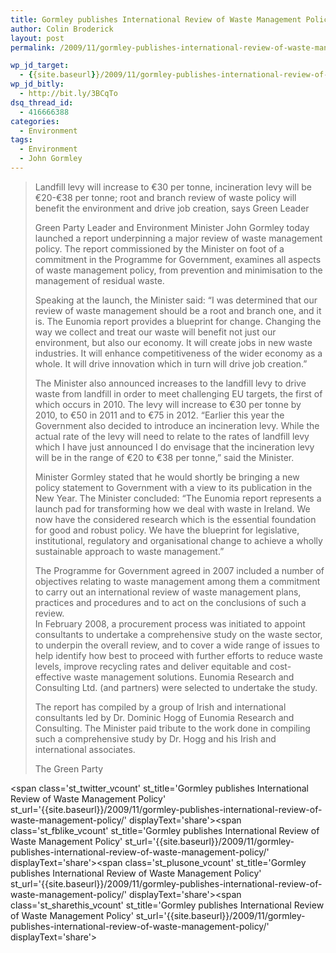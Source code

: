 ```yaml
---
title: Gormley publishes International Review of Waste Management Policy
author: Colin Broderick
layout: post
permalink: /2009/11/gormley-publishes-international-review-of-waste-management-policy/

wp_jd_target:
  - {{site.baseurl}}/2009/11/gormley-publishes-international-review-of-waste-management-policy/
wp_jd_bitly:
  - http://bit.ly/3BCqTo
dsq_thread_id:
  - 416666388
categories:
  - Environment
tags:
  - Environment
  - John Gormley
---
```

> Landfill levy will increase to €30 per tonne, incineration levy will be €20-€38 per tonne; root and branch review of waste policy will benefit the environment and drive job creation, says Green Leader
> 
> Green Party Leader and Environment Minister John Gormley today launched a report underpinning a major review of waste management policy. The report commissioned by the Minister on foot of a commitment in the Programme for Government, examines all aspects of waste management policy, from prevention and minimisation to the management of residual waste.
> 
> Speaking at the launch, the Minister said: “I was determined that our review of waste management should be a root and branch one, and it is. The Eunomia report provides a blueprint for change. Changing the way we collect and treat our waste will benefit not just our environment, but also our economy. It will create jobs in new waste industries. It will enhance competitiveness of the wider economy as a whole. It will drive innovation which in turn will drive job creation.”
> 
> The Minister also announced increases to the landfill levy to drive waste from landfill in order to meet challenging EU targets, the first of which occurs in 2010. The levy will increase to €30 per tonne by 2010, to €50 in 2011 and to €75 in 2012. “Earlier this year the Government also decided to introduce an incineration levy. While the actual rate of the levy will need to relate to the rates of landfill levy which I have just announced I do envisage that the incineration levy will be in the range of €20 to €38 per tonne,” said the Minister.
> 
> <!--more-->
> 
>   
> Minister Gormley stated that he would shortly be bringing a new policy statement to Government with a view to its publication in the New Year. The Minister concluded: “The Eunomia report represents a launch pad for transforming how we deal with waste in Ireland. We now have the considered research which is the essential foundation for good and robust policy. We have the blueprint for legislative, institutional, regulatory and organisational change to achieve a wholly sustainable approach to waste management.”
> 
> The Programme for Government agreed in 2007 included a number of objectives relating to waste management among them a commitment to carry out an international review of waste management plans, practices and procedures and to act on the conclusions of such a review.  
> In February 2008, a procurement process was initiated to appoint consultants to undertake a comprehensive study on the waste sector, to underpin the overall review, and to cover a wide range of issues to help identify how best to proceed with further efforts to reduce waste levels, improve recycling rates and deliver equitable and cost-effective waste management solutions. Eunomia Research and Consulting Ltd. (and partners) were selected to undertake the study.
> 
> The report has compiled by a group of Irish and international consultants led by Dr. Dominic Hogg of Eunomia Research and Consulting. The Minister paid tribute to the work done in compiling such a comprehensive study by Dr. Hogg and his Irish and international associates.
> 
> The Green Party

<span class='st\_twitter\_vcount' st\_title='Gormley publishes International Review of Waste Management Policy' st\_url='{{site.baseurl}}/2009/11/gormley-publishes-international-review-of-waste-management-policy/' displayText='share'></span><span class='st\_fblike\_vcount' st\_title='Gormley publishes International Review of Waste Management Policy' st\_url='{{site.baseurl}}/2009/11/gormley-publishes-international-review-of-waste-management-policy/' displayText='share'></span><span class='st\_plusone\_vcount' st\_title='Gormley publishes International Review of Waste Management Policy' st\_url='{{site.baseurl}}/2009/11/gormley-publishes-international-review-of-waste-management-policy/' displayText='share'></span><span class='st\_sharethis\_vcount' st\_title='Gormley publishes International Review of Waste Management Policy' st\_url='{{site.baseurl}}/2009/11/gormley-publishes-international-review-of-waste-management-policy/' displayText='share'></span>